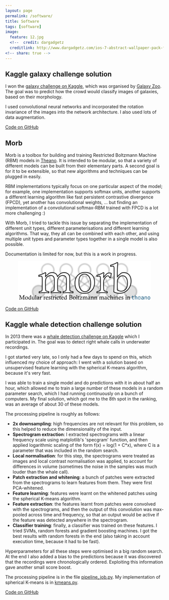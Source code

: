 ```yaml
---
layout: page
permalink: /software/
title: Software
tags: [software]
image:
  feature: 12.jpg
  <!--  credit: dargadgetz
  creditlink: http://www.dargadgetz.com/ios-7-abstract-wallpaper-pack-for-iphone-5-and-ipod-touch-retina/ -->
<!-- share: true -->
---
```


## Kaggle galaxy challenge solution

I won the [galaxy challenge on Kaggle](http://www.kaggle.com/c/galaxy-zoo-the-galaxy-challenge), which was organised by [Galaxy Zoo](http://www.galaxyzoo.org/). The goal was to predict how the crowd would classify images of galaxies, based on their morphology.

I used convolutional neural networks and incorporated the rotation invariance of the images into the network architecture. I also used lots of data augmentation.

[Code on GitHub](https://github.com/benanne/kaggle-galaxies)

## Morb

Morb is a toolbox for building and training Restricted Boltzmann Machine (RBM) models in [Theano](http://deeplearning.net/software/theano/). It is intended to be modular, so that a variety of different models can be built from their elementary parts. A second goal is for it to be extensible, so that new algorithms and techniques can be plugged in easily.

RBM implementations typically focus on one particular aspect of the model; for example, one implementation supports softmax units, another supports a different learning algorithm like fast persistent contrastive divergence (FPCD), yet another has convolutional weights, ... but finding an implementation of a convolutional softmax-RBM trained with FPCD is a lot more challenging :)

With Morb, I tried to tackle this issue by separating the implementation of different unit types, different parameterisations and different learning algorithms. That way, they all can be combined with each other, and using multiple unit types and parameter types together in a single model is also possible.

Documentation is limited for now, but this is a work in progress.

<figure>
    <a href="https://github.com/benanne/morb"><img src="/images/morblogo.png"></a>
</figure>

[Code on GitHub](https://github.com/benanne/morb)

## Kaggle whale detection challenge solution

In 2013 there was a [whale detection challenge on Kaggle](http://www.kaggle.com/c/whale-detection-challenge) which I participated in. The goal was to detect right whale calls in underwater recordings.

I got started very late, so I only had a few days to spend on this, which influenced my choice of approach: I went with a solution based on unsupervised feature learning with the spherical K-means algorithm, because it's very fast.

I was able to train a single model and do predictions with it in about half an hour, which allowed me to train a large number of these models in a random parameter search, which I had running continuously on a bunch of computers. My final solution, which got me to the 8th spot in the ranking, was an average of about 30 of these models.

The processing pipeline is roughly as follows: 

* **2x downsampling**: high frequencies are not relevant for this problem, so this helped to reduce the dimensionality of the input.
* **Spectrogram extraction**: I extracted spectrograms with a linear frequency scale using matplotlib's 'specgram' function, and then applied logarithmic scaling of the form f(x) = log(1 + C*x), where C is a parameter that was included in the random search.
* **Local normalisation**: for this step, the spectrograms were treated as images and local contrast normalisation was applied, to account for differences in volume (sometimes the noise in the samples was much louder than the whale call).
* **Patch extraction and whitening**: a bunch of patches were extracted from the spectrograms to learn features from them. They were first PCA-whitened.
* **Feature learning**: features were learnt on the whitened patches using the spherical K-means algorithm.
* **Feature extraction**: the features learnt from patches were convolved with the spectrograms, and then the output of this convolution was max-pooled across time and frequency, so that an output would be active if the feature was detected anywhere in the spectrogram.
* **Classifier training**: finally, a classifier was trained on these features. I tried SVMs, random forests and gradient boosting machines. I got the best results with random forests in the end (also taking in account execution time, because it had to be fast).

Hyperparameters for all these steps were optimised in a big random search. At the end I also added a bias to the predictions because it was discovered that the recordings were chronologically ordered. Exploiting this information gave another small score boost.

The processing pipeline is in the file [pipeline_job.py](https://github.com/benanne/kaggle-whales/blob/master/pipeline_job.py). My implementation of spherical K-means is in [kmeans.py](https://github.com/benanne/kaggle-whales/blob/master/kmeans.py).

[Code on GitHub](https://github.com/benanne/kaggle-whales)
